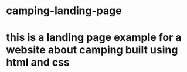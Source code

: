﻿# camping-landing-page
# this is a landing page example for a website about camping built using html and css 
